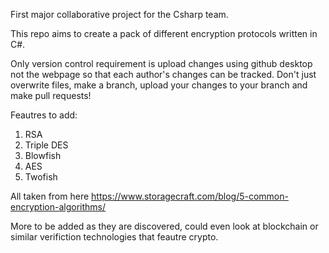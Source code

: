 First major collaborative project for the Csharp team.

This repo aims to create a pack of different encryption protocols written in C#.

Only version control requirement is upload changes using github desktop not the webpage so that each author's changes
can be tracked. Don't just overwrite files, make a branch, upload your changes to your branch and make pull requests!

Feautres to add:

1. RSA
2. Triple DES
3. Blowfish
4. AES
5. Twofish

All taken from here https://www.storagecraft.com/blog/5-common-encryption-algorithms/

More to be added as they are discovered, could even look at blockchain or similar verifiction technologies that feautre crypto.
